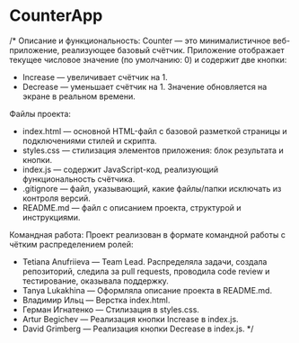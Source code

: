 # CounterApp
/*
Описание и функциональность:
Counter — это минималистичное веб-приложение, реализующее базовый счётчик.
Приложение отображает текущее числовое значение (по умолчанию: 0) и содержит две кнопки:
- Increase — увеличивает счётчик на 1.
- Decrease — уменьшает счётчик на 1.
Значение обновляется на экране в реальном времени.

Файлы проекта:
- index.html — основной HTML-файл с базовой разметкой страницы и подключениями стилей и скрипта.
- styles.css — стилизация элементов приложения: блок результата и кнопки.
- index.js — содержит JavaScript-код, реализующий функциональность счётчика.
- .gitignore — файл, указывающий, какие файлы/папки исключать из контроля версий.
- README.md — файл с описанием проекта, структурой и инструкциями.

Командная работа:
Проект реализован в формате командной работы с чётким распределением ролей:

- Tetiana Anufriieva — Team Lead. Распределяла задачи, создала репозиторий, следила за pull requests, проводила code review и тестирование, оказывала поддержку.
- Tanya Lukakhina — Оформляла описание проекта в README.md.
- Владимир Ильц — Верстка index.html.
- Герман Игнатенко — Стилизация в styles.css.
- Artur Begichev — Реализация кнопки Increase в index.js.
- David Grimberg — Реализация кнопки Decrease в index.js.
*/
